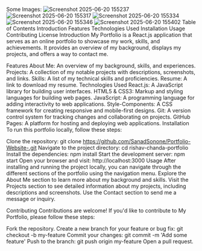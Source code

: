 Some Images: ![Screenshot 2025-06-20 155237](https://github.com/user-attachments/assets/280067cb-e2cc-4766-be0d-1d1d80d4b866)
![Screenshot 2025-06-20 155317](https://github.com/user-attachments/assets/67148ecd-4ce5-41a0-aa64-6d8cc2e2ae41)
![Screenshot 2025-06-20 155334](https://github.com/user-attachments/assets/337dc95e-299a-4bbf-bf70-a15fd9cf356d)
![Screenshot 2025-06-20 155346](https://github.com/user-attachments/assets/0c9fd375-f44d-4b73-b0ae-b10d5b59e13b)
![Screenshot 2025-06-20 155402](https://github.com/user-attachments/assets/b9395733-9b23-4ef6-83ce-acfaeb8002f8)
Table of Contents
Introduction
Features
Technologies Used
Installation
Usage
Contributing
License
Introduction
My Portfolio is a React.js application that serves as an online portfolio to showcase my work, skills, and achievements. It provides an overview of my background, displays my projects, and offers a way to contact me.

Features
About Me: An overview of my background, skills, and experiences.
Projects: A collection of my notable projects with descriptions, screenshots, and links.
Skills: A list of my technical skills and proficiencies.
Resume: A link to download my resume.
Technologies Used
React.js: A JavaScript library for building user interfaces.
HTML5 & CSS3: Markup and styling languages for building web pages.
JavaScript: A programming language for adding interactivity to web applications.
Style-Components: A CSS framework for creating responsive and mobile-first designs.
Git: A version control system for tracking changes and collaborating on projects.
GitHub Pages: A platform for hosting and deploying web applications.
Installation
To run this portfolio locally, follow these steps:

Clone the repository: git clone https://github.com/SanadSonone/Portfolio-Website-.git
Navigate to the project directory: cd rishav-chanda-portfolio
Install the dependencies: npm install
Start the development server: npm start
Open your browser and visit: http://localhost:3000
Usage
After installing and running the project locally, you can navigate through the different sections of the portfolio using the navigation menu. Explore the About Me section to learn more about my background and skills. Visit the Projects section to see detailed information about my projects, including descriptions and screenshots. Use the Contact section to send me a message or inquiry.

Contributing
Contributions are welcome! If you'd like to contribute to My Portfolio, please follow these steps:

Fork the repository.
Create a new branch for your feature or bug fix: git checkout -b my-feature
Commit your changes: git commit -m 'Add some feature'
Push to the branch: git push origin my-feature
Open a pull request.
